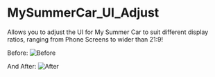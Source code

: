 # MySummerCar_UI_Adjust
Allows you to adjust the UI for My Summer Car to suit different display ratios, ranging from Phone Screens to wider than 21:9!

Before:
![Before](https://i.imgur.com/53wo9TZ.jpg)

And After:
![After](https://i.imgur.com/zXV63xW.jpg)
